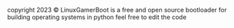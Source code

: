 copyright 2023 ©
LinuxGamerBoot is a free and open source bootloader for building operating systems in python
feel free to edit the code
